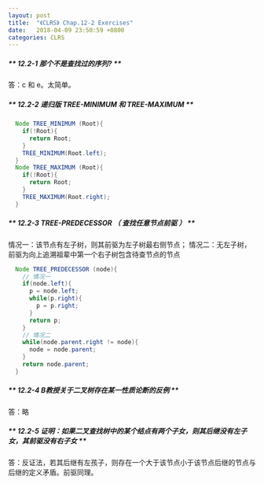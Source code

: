 ```yaml
---
layout: post
title:  "《CLRS》 Chap.12-2 Exercises"
date:   2018-04-09 23:50:59 +0800
categories: CLRS
---
```

##### ** 12.2-1 那个不是查找过的序列? **
答：c 和 e。太简单。

##### ** 12.2-2 递归版 TREE-MINIMUM 和 TREE-MAXIMUM **
```java
  Node TREE_MINIMUM (Root){
    if(!Root){
      return Root;
    }
    TREE_MINIMUM(Root.left);
  }
  Node TREE_MAXIMUM (Root){
    if(!Root){
      return Root;
    }
    TREE_MAXIMUM(Root.right);
  }
```
##### ** 12.2-3 TREE-PREDECESSOR （ 查找任意节点前驱 ） **
情况一：该节点有左子树，则其前驱为左子树最右侧节点；
情况二：无左子树，前驱为向上追溯祖辈中第一个右子树包含待查节点的节点
```java
  Node TREE_PREDECESSOR (node){
    // 情况一
    if(node.left){
      p = node.left;
      while(p.right){
        p = p.right;
      }
      return p;
    }
    // 情况二
    while(node.parent.right != node){
      node = node.parent;
    }
    return node.parent;
  }

```
##### ** 12.2-4 B教授关于二叉树存在某一性质论断的反例 **
答：略

##### ** 12.2-5 证明：如果二叉查找树中的某个结点有两个子女，则其后继没有左子女，其前驱没有右子女 **
答：反证法，若其后继有左孩子，则存在一个大于该节点小于该节点后继的节点与后继的定义矛盾。前驱同理。
